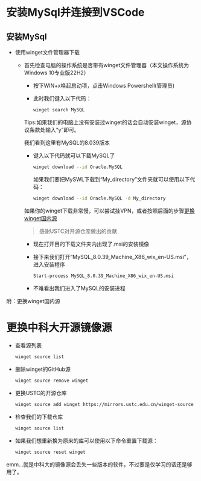 # 安装MySql并连接到VSCode
  ## 安装MySql
  - 使用winget文件管理器下载
    - 首先检查电脑的操作系统是否带有winget文件管理器（本文操作系统为Windows 10专业版22H2）
    
      - 按下WIN+x唤起启动项，点击Windows Powershell(管理员)
     
      - 此时我们键入以下代码：
        ~~~bash
        winget search MySQL
        ~~~
      Tips:如果我们的电脑上没有安装过winget的话会自动安装winget，源协议条款处输入“y”即可。
      
      我们看到这里有MySQL的8.039版本
        
      - 键入以下代码就可以下载MySQL了
        ~~~bash
        winget download --id Oracle.MySQL
        ~~~
        
        如果我们要把MySWL下载到“My_directory”文件夹就可以使用以下代码：
        ~~~bash
        winget download --id Oracle.MySQL -d My_directory
        ~~~
      如果你的winget下载非常慢，可以尝试挂VPN，或者按照后面的步骤<a href="#label">更换winget国内源</a>
      
      >感谢USTC对开源仓库做出的贡献
      
      - 现在打开目的下载文件夹内出现了.msi的安装镜像


      - 接下来我们打开“MySQL_8.0.39_Machine_X86_wix_en-US.msi”，进入安装程序
        ~~~bash
        Start-process MySQL_8.0.39_Machine_X86_wix_en-US.msi
        ~~~

      - 不难看出我们进入了MySQL的安装进程
        

        
     
<span id="label">附：更换winget国内源</span>
# 更换中科大开源镜像源
  - 查看源列表
    ~~~bash
    winget source list
    ~~~
  - 删除winget的GitHub源
    ~~~bash
    winget source remove winget
    ~~~
  - 更换USTC的开源仓库
    ~~~bash
    winget source add winget https://mirrors.ustc.edu.cn/winget-source
    ~~~
  - 检查我们的下载仓库
    ~~~bash
    winget source list
    ~~~
  - 如果我们想重新换为原来的库可以使用以下命令重置下载源：
    ~~~bash
    winget source reset winget
    ~~~
emm...就是中科大的镜像源会丢失一些版本的软件，不过要是仅学习的话还是够用了。
